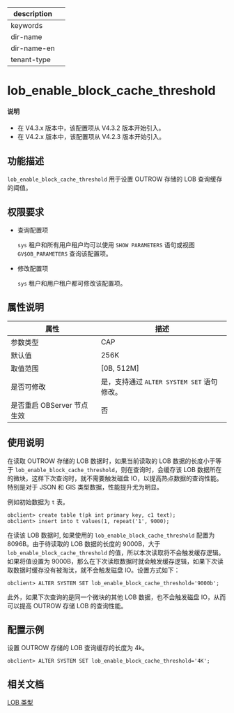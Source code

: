 |description||
|---|---|
|keywords||
|dir-name||
|dir-name-en||
|tenant-type||

# lob_enable_block_cache_threshold

<main id="notice" type='explain'>
  <h4>说明</h4>
  <ul><li>在 V4.3.x 版本中，该配置项从 V4.3.2 版本开始引入。</li><li>在 V4.2.x 版本中，该配置项从 V4.2.3 版本开始引入。</li></ul>
</main>

## 功能描述

`lob_enable_block_cache_threshold` 用于设置 OUTROW 存储的 LOB 查询缓存的阈值。

## 权限要求

* 查询配置项

  `sys` 租户和所有用户租户均可以使用 `SHOW PARAMETERS` 语句或视图 `GV$OB_PARAMETERS` 查询该配置项。

* 修改配置项

  `sys` 租户和用户租户都可修改该配置项。

## 属性说明

| **属性** | **描述** |
| -------- | -------- |
| 参数类型   | CAP |
| 默认值     | 256K |
| 取值范围   |[0B, 512M]|
| 是否可修改 | 是，支持通过 `ALTER SYSTEM SET` 语句修改。|
| 是否重启 OBServer 节点生效 | 否 |

## 使用说明

在读取 OUTROW 存储的 LOB 数据时，如果当前读取的 LOB 数据的长度小于等于 `lob_enable_block_cache_threshold`，则在查询时，会缓存该 LOB 数据所在的微块，这样下次查询时，就不需要触发磁盘 IO，以提高热点数据的查询性能。特别是对于 JSON 和 GIS 类型数据，性能提升尤为明显。

例如初始数据为 `t` 表。

```shell
obclient> create table t(pk int primary key, c1 text);
obclient> insert into t values(1, repeat('1', 9000);
```

在读该 LOB 数据时, 如果使用的 `lob_enable_block_cache_threshold` 配置为 8096B。由于待读取的 LOB 数据的长度的 9000B，大于 `lob_enable_block_cache_threshold` 的值，所以本次读取将不会触发缓存逻辑。如果将值设置为 9000B，那么在下次读取数据时就会触发缓存逻辑，如果下次读取数据时缓存没有被淘汰，就不会触发磁盘 IO。设置方式如下：

```shell
obclient> ALTER SYSTEM SET lob_enable_block_cache_threshold='9000b';
```

此外，如果下次查询的是同一个微块的其他 LOB 数据，也不会触发磁盘 IO，从而可以提高 OUTROW 存储 LOB 的查询性能。

## 配置示例

设置 OUTROW 存储的 LOB 查询缓存的长度为 4k。

```shell
obclient> ALTER SYSTEM SET lob_enable_block_cache_threshold='4K';
```

## 相关文档

[LOB 类型](../../../500.sql-reference/100.sql-syntax/200.common-tenant-of-mysql-mode/100.basic-elements-of-mysql-mode/100.data-type-of-mysql-mode/500.large-object-of-mysql-mode/400.lob-type-of-mysql-mode.md)